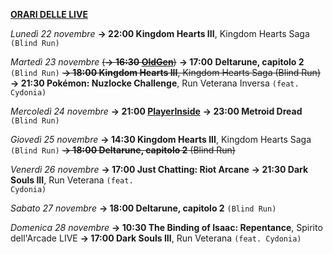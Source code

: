 <b><u>ORARI DELLE LIVE</u></b>

<i>Lunedì 22 novembre</i>
<b>→ 22:00 Kingdom Hearts III</b>, Kingdom Hearts Saga <code>(Blind Run)</code>

<i>Martedì 23 novembre</i>
<s>(<b>→ 16:30 <a href="https://www.twitch.tv/oldgenproject">OldGen</a></b>)</s>
<b>→ 17:00</b> <b>Deltarune, capitolo 2</b> <code>(Blind Run)</code>
<s><b>→ 18:00 Kingdom Hearts III</b>, Kingdom Hearts Saga (Blind Run)</s>
<b>→ 21:30 Pokémon: Nuzlocke Challenge</b>, Run Veterana Inversa <code>(feat. Cydonia)</code>

<i>Mercoledì 24 novembre</i>
<b>→ 21:00 <a href="https://www.twitch.tv/playerinsidetv">PlayerInside</a></b>
<b>→ 23:00 Metroid Dread</b> <code>(Blind Run)</code>

<i>Giovedì 25 novembre</i>
<b>→ 14:30 Kingdom Hearts III</b>, Kingdom Hearts Saga <code>(Blind Run)</code>
<s><b>→ 18:00 Deltarune, capitolo 2</b> (Blind Run)</s>

<i>Venerdì 26 novembre</i>
<b>→ 17:00 Just Chatting: Riot Arcane</b>
<b>→ 21:30 Dark Souls III</b>, Run Veterana <code>(feat. Cydonia)</code>

<i>Sabato 27 novembre</i>
<b>→ 18:00 Deltarune, capitolo 2</b> <code>(Blind Run)</code>

<i>Domenica 28 novembre</i>
<b>→ 10:30 The Binding of Isaac: Repentance</b>, Spirito dell'Arcade LIVE
<b>→ 17:00 Dark Souls III</b>, Run Veterana <code>(feat. Cydonia)</code>
